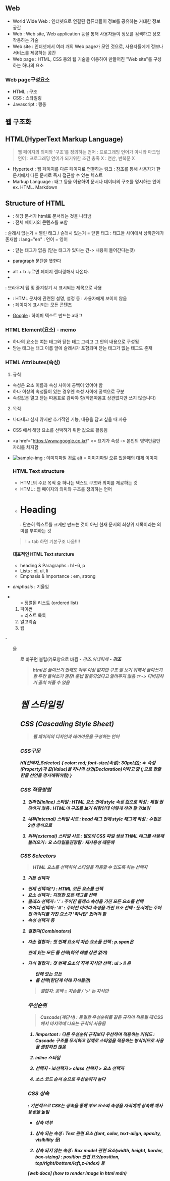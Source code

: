 ## Web
- World Wide Web : 인터넷으로 연결된 컴퓨터들이 정보를 공유하는 거대한 정보 공간
- Web : Web site, Web application 등을 통해 사용자들이 정보를 검색하고 상호 작용하는 기술
- Web site : 인터넷에서 여러 개의 Web page가 모인 것으로, 사용자들에게 정보나 서비스를 제공하는 공간
- Web page : HTML, CSS 등의 웹 기술을 이용하여 만들어진 "Web site"를 구성하는 하나의 요소

### Web page구성요소
- HTML : 구조
- CSS : 스타일링
- Javascript : 행동

## 웹 구조화

## HTML(HyperText Markup Language)
> 웹 페이지의 의미와 '구조'를 정의하는 언어
: 프로그래밍 언어가 아니라 마크업 언어
: 프로그래밍 언어가 되기위한 조건 충족 X : 연산, 반복문 X
* Hypertext : 웹 페이지를 다른 페이지로 연결하는 링크
  : 참조를 통해 사용자가 한 문서에서 다른 문서로 즉시 접근할 수 있는 텍스트
* Markup Language : 태그 등을 이용하여 문서나 데이터의 구조를 명시하는 언어 
  ex. HTML. Markdown


## Structure of HTML
- <!DOCTYPE html> : 해당 문서가 html로 문서라는 것을 나타냄
- <html></html> : 전체 페이지의 콘텐츠를 포함
 : 슬래시 없는거 = 열린 태그 / 슬래시 있는거 = 닫힌 태그 
 : 태그들 사이에서 상하관계가 존재함
 : lang="en" : 언어 = 영어
- <meta charset="UTF-8"> : 닫는 태그가 없음
   (닫는 태그가 있다는 건-> 내용이 들어간다는것)
- <p> paragraph 문단을 뜻한다
- alt + b 누르면 페이지 렌더링해서 나온다. 
-  <title> My page  </title> 
 : 브라우저 탭 및 즐겨찾기 시 표시되는 제목으로 사용
- <head></head> : HTML 문서에 관련된 설명, 설정 등
        : 사용자에게 보이지 않음
- <body></body> : 페이지에 표시되는 모든 콘텐츠

-  <a href="https://www.google.co.kr/">Google</a> : 하이퍼 텍스트 만드는 a태그


### HTML Element(요소) - memo
- 하나의 요소는 여는 태그와 닫는 태그 그리고 그 안의 내용으로 구성됨
- 닫는 태그는 태그 이름 앞에 슬래시가 포함되며 닫는 태그가 없는 태그도 존재 

### HTML Attributes(속성)
1. 규칙
- 속성은 요소 이름과 속성 사이에 공백이 있어야 함
- 하나 이상의 속성들이 있는 경우엔 속성 사이에 공백으로 구분
- 속성값은 열고 닫는 따옴표로 감싸야 함(작은따옴표 상관없지만 쓰지 않습니다)

2. 목적
- 나타내고 싶지 않지만 추가적인 기능, 내용을 담고 싶을 때 사용
- CSS 에서 해당 요소를 선택하기 위한 값으로 활용됨
- <a href="https://www.google.co.kr/" <= 요기가 속성
   -> 본인의 영역만큼만 자리를 차지함
- <img src="images/sample.png" alt="sample-img">
  : 이미지파일 경로             alt = 이미지파일 오류 있을때의 대체 이미지


  ### HTML Text structure
  - HTML의 주요 목적 중 하나는 텍스트 구조와 의미를 제공하는 것
  - HTML : 웹 페이지의 의미와 구조를 정의하는 언어
  - <h1> Heading</h1> : 단순히 텍스트를 크게만 만드는 것이 아닌 현재 문서의 최상위 제목이라는 의미를 부여하는 것
  > ! + tab 하면 기본구조 나옴!!!!


  #### 대표적인 HTML Text sturcture
  - heading & Paragraphs : h1~6, p
  - Lists : ol, ul, li
  - Emphasis & Importance : em, strong

- <em> emphasis </em> : 기울임
-  <ol> = 정렬된 리스트 (ordered list)
    <li> 파이썬 </li> = 리스트 목록
    <li> 알고리즘</li>
    <li> 웹</li>
  </ol>
- <ol>을 <ul> 로 바꾸면 블립(?)모양으로 바뀜 
- <em> 강조.이테릭체
- <strong> 강조

> html은 들여쓰기 안해도 아무 이상 없지만 구조 잘 보기 위해서 들여쓰기함
  두칸 들여쓰기 권장!
  문법 잘못되었다고 알려주지 않음 ㅠ -> 디버깅하기 골치 아플 수 있음 


# 웹 스타일링
## CSS (Cascading Style Sheet)
> 웹 페이지의 디자인과 레이아웃을 구성하는 언어 

### CSS구문
h1(선택자_Selector) {
  color: red;
  font-size(속성): 30px(값); 
  => 속성(Property)과 값(Value)을 하나의 선언(Declaration)이라고 함 (;으로 한줄 한줄 선언을 명시해줘야함)
}

### CSS 적용방법
1. 인라인(inline) 스타일 
    : HTML 요소 안에 style 속성 값으로 작성
    : 제일 권장하지 않음 : HTML이 구조를 보기 위함인데 이렇게 하면 잘 안보임

2. 내부(internal) 스타일 시트 
    : head 태그 안에 style 태그에 작성
    : 수업은 2번 방식으로 

3. 외부(external) 스타일 시트 
    : 별도의 CSS 파일 생성 THML 태그를 사용해 불러오기
    : 요 스타일을권장함 : 재사용성 때문에 


### CSS Selectors 
> HTML 요소를 선택하여 스타일을 적용할 수 있도록 하는 선택자
1. 기본 선택자
 - 전체 선택자(*) : HTML 모든 요소를 선택
 - 요소 선택자 : 지정한 모든 태그를 선택 
 - 클래스 선택자 : '.' : 주어진 클래스 속성을 가진 모든 요소를 선택
 - 아이디 선택자 : '#' : 주어진 아이디 속성을 가진 요소 선택
                      : 문서에는 주어진 아이디를 가진 요소가 '하나만' 있어야 함
 - 속성 선택자 등

2. 결합자(Combinators)
 - 자손 결합자
  : 첫 번째 요소의 자손 요소들 선택
  : p.span은 <p> 안에 있는 모든 <span>를 선택(하위 레벨 상관 없이)
  
 - 자식 결합자
  : 첫 번째 요소의 직계 자식만 선택
  : ul > li  은 <ul> 안에 있는 모든 <li>를 선택(한단계 아래 자식들만)

> 결합자: 공백 = 자손들 / '>' 는 자식만

### 우선순위
> Cascade(계단식) : 동일한 우선순위를 같은 규칙이 적용될 때 CSS에서 마지막에 나오는 규칙이 사용됨 
1. !important : 다른 우선순위 규칙보다 우선하여 적용하는 키워드
  : Cascade 구조를 무시하고 강제로 스타일을 적용하는 방식이므로 사용을 권장하진 않음

2. inline 스타일
3. 선택자 - id선택자 > class 선택자 > 요소 선택자
4. 소스 코드 순서 순으로 우선순위가 높다

### CSS 상속
: 기본적으로 CSS는 상속을 통해 부모 요소의 속성을 자식에게 상속해 재사용성을 높임
- 상속 여부 
1. 상속 되는 속성
 : Text 관련 요소 (font, color, text-align, opacity, visibility 등)

2. 상속 되지 않는 속성
 : Box model 관련 요소(width, height, border, box-sizing)
 : position 관련 요소(position, top/right/bottom/left,z-index) 등

[web docs] (how to render image in html mdn)
